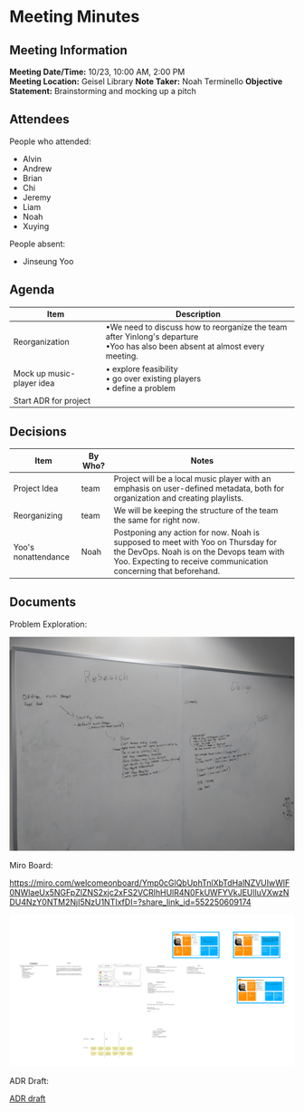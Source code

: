 # Meeting Minutes
## Meeting Information
**Meeting Date/Time:** 10/23, 10:00 AM, 2:00 PM   
**Meeting Location:** Geisel Library
**Note Taker:** Noah Terminello 
**Objective Statement:** Brainstorming and mocking up a pitch

## Attendees
People who attended:
- Alvin
- Andrew
- Brian
- Chi
- Jeremy
- Liam
- Noah
- Xuying

People absent:
- Jinseung Yoo

## Agenda

Item | Description
---- | ----
Reorganization  | •We need to discuss how to reorganize the team after Yinlong's departure <br>•Yoo has also been absent at almost every meeting.
Mock up music-player idea | • explore feasibility <br>• go over existing players <br>• define a problem 
Start ADR for project | 

## Decisions
Item | By Who? | Notes |
---- | ---- | ---- |
Project Idea | team | Project will be a local music player with an emphasis on user-defined metadata, both for organization and creating playlists. |
Reorganizing | team | We will be keeping the structure of the team the same for right now.
Yoo's nonattendance | Noah | Postponing any action for now. Noah is supposed to meet with Yoo on Thursday for the DevOps. Noah is on the Devops team with Yoo. Expecting to receive communication concerning that beforehand.|

## Documents

Problem Exploration:

![Whiteboard approach to exploring and defining the problem](/admin/misc/images/whiteboard10222022.jpg)

Miro Board: 

https://miro.com/welcomeonboard/Ymp0cGlQbUphTnlXbTdHalNZVUIwWlF0NWlaeUx5NGFpZlZNS2xjc2xFS2VCRlhHUlR4N0FkUWFYVkJEUlluVXwzNDU4NzY0NTM2NjI5NzU1NTIxfDI=?share_link_id=552250609174

![Miroboard brainstorming example](../../misc/images/miroboard10222022.jpg)

ADR Draft:

[ADR draft](https://docs.google.com/document/d/1fhx-tSrfQU0EKkA0mMcfbPCPt7gpPO6raI6OBQqmzS4/edit?usp=sharing)

